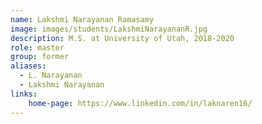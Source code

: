 ```yaml
---
name: Lakshmi Narayanan Ramasamy
image: images/students/LakshmiNarayananR.jpg
description: M.S. at University of Utah, 2018-2020
role: master
group: former
aliases:
  - L. Narayanan
  - Lakshmi Narayanan
links:
    home-page: https://www.linkedin.com/in/laknaren16/
---
```

